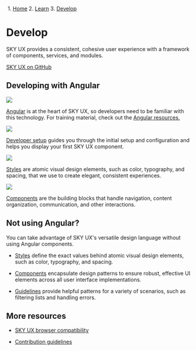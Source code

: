              

 1.  [Home](/skyux/)
2.  [Learn](/skyux/learn.md)
3.  [Develop](/skyux/learn/develop.md)

Develop
=======

SKY UX provides a consistent, cohesive user experience with a framework of components, services, and modules.

[SKY UX on GitHub](https://github.com/blackbaud/skyux)

Developing with Angular
-----------------------

  
[![](https://sky.blackbaudcdn.net/skyuxapps/skyux/assets/img/learn/angular.5c69e565f1ae6d7717fb3ecd2be004ad.svg)](https://angular.io/)

[Angular](https://angular.io/) is at the heart of SKY UX, so developers need to be familiar with this technology. For training material, check out the [Angular resources.](https://angular.io/resources?category=education)

  
[![](https://sky.blackbaudcdn.net/skyuxapps/skyux/assets/img/learn/design-guidelines-illustration.ebc52e153810f4466c39d3b182fac535.svg)](/skyux/learn/develop/get-started.md)

[Developer setup](/skyux/learn/develop/get-started.md) guides you through the initial setup and configuration and helps you display your first SKY UX component.

  
[![](https://sky.blackbaudcdn.net/skyuxapps/skyux/assets/img/learn/style-illustration.3da36f2bb3cd7d014edacbee751ecd2a.svg)](/skyux/design/styles.md)

[Styles](/skyux/design/styles.md) are atomic visual design elements, such as color, typography, and spacing, that we use to create elegant, consistent experiences.

  
[![](https://sky.blackbaudcdn.net/skyuxapps/skyux/assets/img/learn/components-illustration.2a83f68acd702d19ba5f249c89398647.svg)](/skyux/components.md)

[Components](/skyux/components.md) are the building blocks that handle navigation, content organization, communication, and other interactions.

Not using Angular?
------------------

You can take advantage of SKY UX's versatile design language without using Angular components.

*   [Styles](/skyux/design/styles.md) define the exact values behind atomic visual design elements, such as color, typography, and spacing.
    
*   [Components](/skyux/components.md) encapsulate design patterns to ensure robust, effective UI elements across all user interface implementations.
    
*   [Guidelines](/skyux/design/guidelines.md) provide helpful patterns for a variety of scenarios, such as filtering lists and handling errors.
    

More resources
--------------

*   [SKY UX browser compatibility](https://www.blackbaud.com/training-support/support/system-requirements/supported-browsers-system-requirements)
    
*   [Contribution guidelines](/skyux/contribute.md)